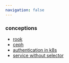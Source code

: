 ```yaml
---
navigation: false
---
```


### conceptions

* [rook](rook.md)
* [ceph](ceph.md)
* [authentication in k8s](authentication.in.k8s.md)
* [service without selector](service.without.selector.md)
